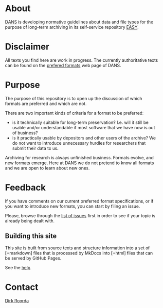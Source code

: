 # About

[DANS]({{dans}}) is developing normative guidelines about data and file types
for the purpose of long-term archiving in its self-service repository
  [EASY]({{easy}}).

# Disclaimer

All texts you find here are work in progress.  The currently authoritative texts
can be found on the [prefered formats]({{preferredFormats}}) web page of DANS.

# Purpose

The purpose of this repository is to open up the discussion of which formats are
preferred and which are not.

There are two important kinds of criteria for a format to be preferred:

*   is it technically suitable for long-term preservation?  I.e. will it still
    be usable and/or understandable if most software that we have now is out of
    business? 
*   is it practically usable by depositors and other users of the archive?  We
    do not want to introduce unnecessary hurdles for researchers that submit
      their data to us.

Archiving for research is always unfinished business.  Formats evolve, and new
formats emerge.  Here at DANS we do not pretend to know all formats and we are
open to learn about new ones.

# Feedback

If you have comments on our current preferred format specifications, or if you
want to introduce new formats, you can start by filing an issue.

Please, browse through the
[list of issues]({{issues}})
first in order to see if
your topic is already being dealt with.

## Building this site

This site is built from source texts and structure information
into a set of [=markdown] files that is processed by MkDocs into
[=html] files that can be served by GitHub Pages.

See the [help](help.md).

# Contact

[Dirk Roorda]({{author}})
